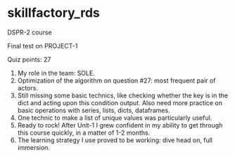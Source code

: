 # skillfactory_rds
DSPR-2 course

Final test on PROJECT-1

Quiz points: 27


1. My role in the team: SOLE.
2. Optimization of the algorithm on question #27: most frequent pair of actors.
3. Still missing some basic technics, like checking whether the key is in the dict and acting upon this condition output.
Also need more practice on basic operations with series, lists, dicts, dataframes.
4. One technic to make a list of unique values was particularly useful.
5. Ready to rock! After Unit-1 I grew confident in my ability to get through this course quickly, in a matter of 1-2 months.
6. The learning strategy I use proved to be working: dive head on, full immersion.
